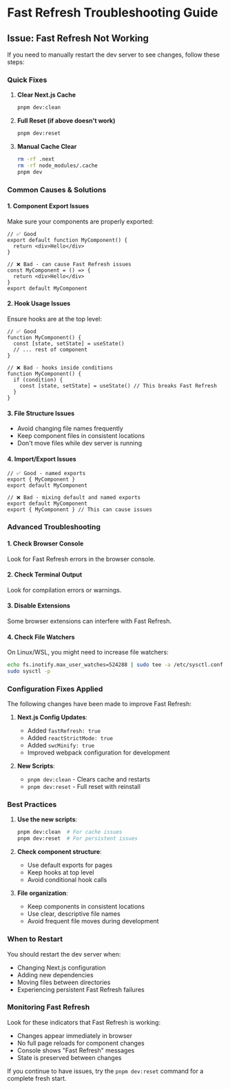 # Fast Refresh Troubleshooting Guide

## Issue: Fast Refresh Not Working

If you need to manually restart the dev server to see changes, follow these steps:

### Quick Fixes

1. **Clear Next.js Cache**
   ```bash
   pnpm dev:clean
   ```

2. **Full Reset (if above doesn't work)**
   ```bash
   pnpm dev:reset
   ```

3. **Manual Cache Clear**
   ```bash
   rm -rf .next
   rm -rf node_modules/.cache
   pnpm dev
   ```

### Common Causes & Solutions

#### 1. **Component Export Issues**
Make sure your components are properly exported:

```tsx
// ✅ Good
export default function MyComponent() {
  return <div>Hello</div>
}

// ❌ Bad - can cause Fast Refresh issues
const MyComponent = () => {
  return <div>Hello</div>
}
export default MyComponent
```

#### 2. **Hook Usage Issues**
Ensure hooks are at the top level:

```tsx
// ✅ Good
function MyComponent() {
  const [state, setState] = useState()
  // ... rest of component
}

// ❌ Bad - hooks inside conditions
function MyComponent() {
  if (condition) {
    const [state, setState] = useState() // This breaks Fast Refresh
  }
}
```

#### 3. **File Structure Issues**
- Avoid changing file names frequently
- Keep component files in consistent locations
- Don't move files while dev server is running

#### 4. **Import/Export Issues**
```tsx
// ✅ Good - named exports
export { MyComponent }
export default MyComponent

// ❌ Bad - mixing default and named exports
export default MyComponent
export { MyComponent } // This can cause issues
```

### Advanced Troubleshooting

#### 1. **Check Browser Console**
Look for Fast Refresh errors in the browser console.

#### 2. **Check Terminal Output**
Look for compilation errors or warnings.

#### 3. **Disable Extensions**
Some browser extensions can interfere with Fast Refresh.

#### 4. **Check File Watchers**
On Linux/WSL, you might need to increase file watchers:
```bash
echo fs.inotify.max_user_watches=524288 | sudo tee -a /etc/sysctl.conf
sudo sysctl -p
```

### Configuration Fixes Applied

The following changes have been made to improve Fast Refresh:

1. **Next.js Config Updates**:
   - Added `fastRefresh: true`
   - Added `reactStrictMode: true`
   - Added `swcMinify: true`
   - Improved webpack configuration for development

2. **New Scripts**:
   - `pnpm dev:clean` - Clears cache and restarts
   - `pnpm dev:reset` - Full reset with reinstall

### Best Practices

1. **Use the new scripts**:
   ```bash
   pnpm dev:clean  # For cache issues
   pnpm dev:reset  # For persistent issues
   ```

2. **Check component structure**:
   - Use default exports for pages
   - Keep hooks at top level
   - Avoid conditional hook calls

3. **File organization**:
   - Keep components in consistent locations
   - Use clear, descriptive file names
   - Avoid frequent file moves during development

### When to Restart

You should restart the dev server when:
- Changing Next.js configuration
- Adding new dependencies
- Moving files between directories
- Experiencing persistent Fast Refresh failures

### Monitoring Fast Refresh

Look for these indicators that Fast Refresh is working:
- Changes appear immediately in browser
- No full page reloads for component changes
- Console shows "Fast Refresh" messages
- State is preserved between changes

If you continue to have issues, try the `pnpm dev:reset` command for a complete fresh start. 
